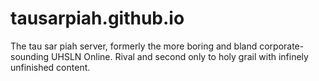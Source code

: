 # tausarpiah.github.io
The tau sar piah server, formerly the more boring and bland corporate-sounding UHSLN Online. Rival and second only to holy grail with infinely unfinished content.
